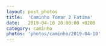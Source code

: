 ```yaml
---
layout: post_photos
title:  'Caminho Tomar 2 Fatima'
date:   2019-04-10 20:00:00 +0200
category: caminho
photos: 'photos/caminho/2019-04-10'
---
```


